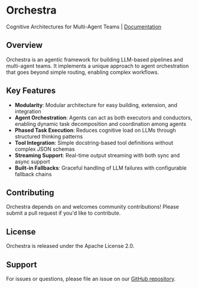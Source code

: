 # Orchestra

Cognitive Architectures for Multi-Agent Teams | [Documentation](https://orchestra.org)

## Overview

Orchestra is an agentic framework for building LLM-based pipelines and multi-agent teams. It implements a unique approach to agent orchestration that goes beyond simple routing, enabling complex workflows.

## Key Features

- **Modularity**: Modular architecture for easy building, extension, and integration
- **Agent Orchestration**: Agents can act as both executors and conductors, enabling dynamic task decomposition and coordination among agents
- **Phased Task Execution**: Reduces cognitive load on LLMs through structured thinking patterns
- **Tool Integration**: Simple docstring-based tool definitions without complex JSON schemas
- **Streaming Support**: Real-time output streaming with both sync and async support
- **Built-in Fallbacks**: Graceful handling of LLM failures with configurable fallback chains

## Contributing

Orchestra depends on and welcomes community contributions! Please submit a pull request if you'd like to contribute.

## License

Orchestra is released under the Apache License 2.0.

## Support

For issues or questions, please file an issue on our [GitHub repository](https://github.com/mainframecomputer/orchestra/issues).
